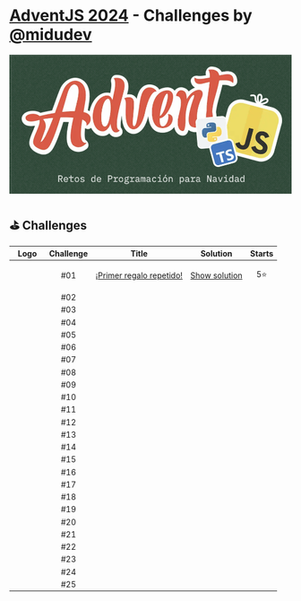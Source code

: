 # [AdventJS 2024][adventjs] - Challenges by [@midudev][midudev]

![AdventJS 2024][adventjs-logo]

## ⛳ Challenges
| Logo                                                                                                                               | Challenge | Title                                                                         | Solution                          | Starts |
| ---------------------------------------------------------------------------------------------------------------------------------- | :-------: | ----------------------------------------------------------------------------- | :-------------------------------: | :----: |
| <div style="background-image:url(https://adventjs.dev/icons/challenges.webp);background-size:cover;width:50px;height:50px;"></div> | #01       | [¡Primer regalo repetido!](https://adventjs.dev/es/challenges/2024/1)         | [Show solution](./challenges/01/) | 5⭐️    |
|                                                                                                                                    | #02       |                                                                               |                                   |        |
|                                                                                                                                    | #03       |                                                                               |                                   |        |
|                                                                                                                                    | #04       |                                                                               |                                   |        |
|                                                                                                                                    | #05       |                                                                               |                                   |        |
|                                                                                                                                    | #06       |                                                                               |                                   |        |
|                                                                                                                                    | #07       |                                                                               |                                   |        |
|                                                                                                                                    | #08       |                                                                               |                                   |        |
|                                                                                                                                    | #09       |                                                                               |                                   |        |
|                                                                                                                                    | #10       |                                                                               |                                   |        |
|                                                                                                                                    | #11       |                                                                               |                                   |        |
|                                                                                                                                    | #12       |                                                                               |                                   |        |
|                                                                                                                                    | #13       |                                                                               |                                   |        |
|                                                                                                                                    | #14       |                                                                               |                                   |        |
|                                                                                                                                    | #15       |                                                                               |                                   |        |
|                                                                                                                                    | #16       |                                                                               |                                   |        |
|                                                                                                                                    | #17       |                                                                               |                                   |        |
|                                                                                                                                    | #18       |                                                                               |                                   |        |
|                                                                                                                                    | #19       |                                                                               |                                   |        |
|                                                                                                                                    | #20       |                                                                               |                                   |        |
|                                                                                                                                    | #21       |                                                                               |                                   |        |
|                                                                                                                                    | #22       |                                                                               |                                   |        |
|                                                                                                                                    | #23       |                                                                               |                                   |        |
|                                                                                                                                    | #24       |                                                                               |                                   |        |
|                                                                                                                                    | #25       |                                                                               |                                   |        |


[midudev]: https://midu.dev
[adventjs]: https://adventjs.dev
[adventjs-logo]: /assets/banner_2024.png

